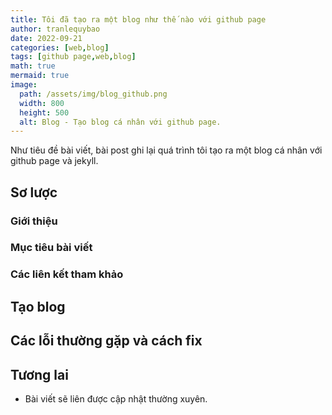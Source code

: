 ```yaml
---
title: Tôi đã tạo ra một blog như thế nào với github page
author: tranlequybao
date: 2022-09-21
categories: [web,blog]
tags: [github page,web,blog]
math: true
mermaid: true
image:
  path: /assets/img/blog_github.png
  width: 800
  height: 500
  alt: Blog - Tạo blog cá nhân với github page.
---
```

Như tiêu đề bài viết, bài post ghi lại quá trình tôi tạo ra một blog cá nhân với github page và jekyll.

## Sơ lược
### Giới thiệu
### Mục tiêu bài viết
### Các liên kết tham khảo
## Tạo blog
### 
## Các lỗi thường gặp và cách fix
## Tương lai
* Bài viết sẽ liên được cập nhật thường xuyên.
